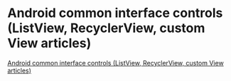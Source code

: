 # Android common interface controls (ListView, RecyclerView, custom View articles)
[Android common interface controls (ListView, RecyclerView, custom View articles)](https://aiwithcloud.com/2022/09/19/android_common_interface_controls_listview_recyclerview_custom_view_articles/)